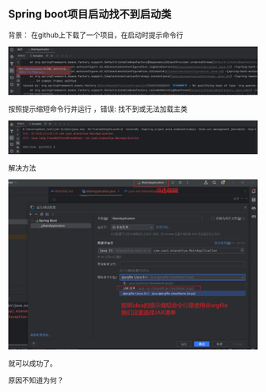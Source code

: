 ## Spring boot项目启动找不到启动类

背景： 在github上下载了一个项目，在启动时提示命令行

![image-20250105180848933](images/springboot项目启动找不到启动类.assets/image-20250105180848933.png)

按照提示缩短命令行并运行 ，错误: 找不到或无法加载主类

![image-20250105180920119](images/springboot项目启动找不到启动类.assets/image-20250105180920119.png)

解决方法

![image-20250105181156736](images/springboot项目启动找不到启动类.assets/image-20250105181156736.png)

就可以成功了。

原因不知道为何？

